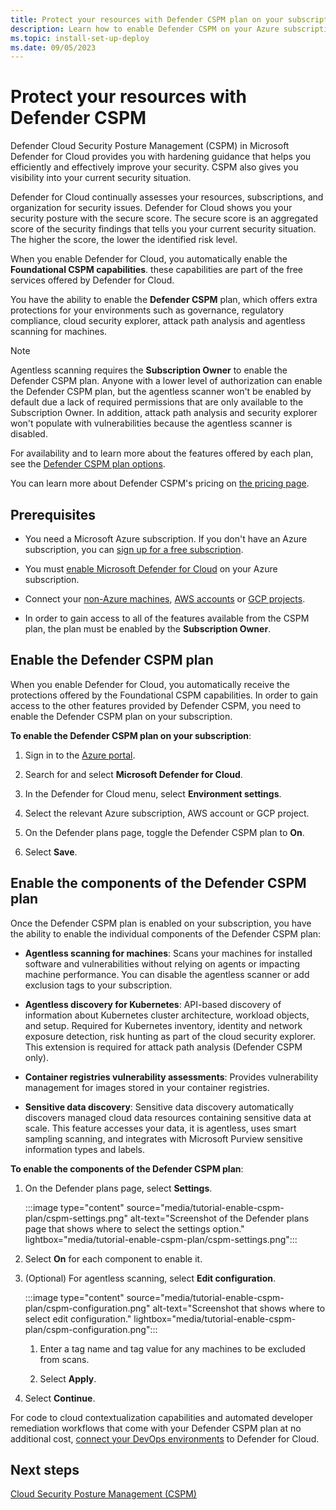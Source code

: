 ```yaml
---
title: Protect your resources with Defender CSPM plan on your subscription
description: Learn how to enable Defender CSPM on your Azure subscription for Microsoft Defender for Cloud.
ms.topic: install-set-up-deploy
ms.date: 09/05/2023
---
```


# Protect your resources with Defender CSPM

Defender Cloud Security Posture Management (CSPM) in Microsoft Defender for Cloud provides you with hardening guidance that helps you efficiently and effectively improve your security. CSPM also gives you visibility into your current security situation.

Defender for Cloud continually assesses your resources, subscriptions, and organization for security issues. Defender for Cloud shows you your security posture with the secure score. The secure score is an aggregated score of the security findings that tells you your current security situation. The higher the score, the lower the identified risk level.

When you enable Defender for Cloud, you automatically enable the **Foundational CSPM capabilities**. these capabilities are part of the free services offered by Defender for Cloud.

You have the ability to enable the **Defender CSPM** plan, which offers extra protections for your environments such as governance, regulatory compliance, cloud security explorer, attack path analysis and agentless scanning for machines.

> [!NOTE]
> Agentless scanning requires the **Subscription Owner** to enable the Defender CSPM plan. Anyone with a lower level of authorization can enable the Defender CSPM plan, but the agentless scanner won't be enabled by default due a lack of required permissions that are only available to the Subscription Owner. In addition, attack path analysis and security explorer won't populate with vulnerabilities because the agentless scanner is disabled.

For availability and to learn more about the features offered by each plan, see the [Defender CSPM plan options](concept-cloud-security-posture-management.md).

You can learn more about Defender CSPM's pricing on [the pricing page](https://azure.microsoft.com/pricing/details/defender-for-cloud/).

## Prerequisites

- You need a Microsoft Azure subscription. If you don't have an Azure subscription, you can [sign up for a free subscription](https://azure.microsoft.com/pricing/free-trial/).

- You must [enable Microsoft Defender for Cloud](get-started.md#enable-defender-for-cloud-on-your-azure-subscription) on your Azure subscription.

- Connect your [non-Azure machines](quickstart-onboard-machines.md), [AWS accounts](quickstart-onboard-aws.md) or [GCP projects](quickstart-onboard-gcp.md).

- In order to gain access to all of the features available from the CSPM plan, the plan must be enabled by the **Subscription Owner**.

## Enable the Defender CSPM plan

When you enable Defender for Cloud, you automatically receive the protections offered by the Foundational CSPM capabilities. In order to gain access to the other features provided by Defender CSPM, you need to enable the Defender CSPM plan on your subscription.

**To enable the Defender CSPM plan on your subscription**:

1. Sign in to the [Azure portal](https://portal.azure.com).

1. Search for and select **Microsoft Defender for Cloud**.

1. In the Defender for Cloud menu, select **Environment settings**.

1. Select the relevant Azure subscription, AWS account or GCP project.

1. On the Defender plans page, toggle the Defender CSPM plan to **On**.

1. Select **Save**.

## Enable the components of the Defender CSPM plan

Once the Defender CSPM plan is enabled on your subscription, you have the ability to enable the individual components of the Defender CSPM plan:

- **Agentless scanning for machines**: Scans your machines for installed software and vulnerabilities without relying on agents or impacting machine performance. You can disable the agentless scanner or add exclusion tags to your subscription.

- **Agentless discovery for Kubernetes**: API-based discovery of information about Kubernetes cluster architecture, workload objects, and setup. Required for Kubernetes inventory, identity and network exposure detection, risk hunting as part of the cloud security explorer. This extension is required for attack path analysis (Defender CSPM only).

- **Container registries vulnerability assessments**: Provides vulnerability management for images stored in your container registries.

- **Sensitive data discovery**: Sensitive data discovery automatically discovers managed cloud data resources containing sensitive data at scale. This feature accesses your data, it is agentless, uses smart sampling scanning, and integrates with Microsoft Purview sensitive information types and labels.

**To enable the components of the Defender CSPM plan**:

1. On the Defender plans page, select **Settings**.

    :::image type="content" source="media/tutorial-enable-cspm-plan/cspm-settings.png" alt-text="Screenshot of the Defender plans page that shows where to select the settings option." lightbox="media/tutorial-enable-cspm-plan/cspm-settings.png":::

1. Select **On** for each component to enable it.

1. (Optional) For agentless scanning, select **Edit configuration**.

    :::image type="content" source="media/tutorial-enable-cspm-plan/cspm-configuration.png" alt-text="Screenshot that shows where to select edit configuration." lightbox="media/tutorial-enable-cspm-plan/cspm-configuration.png":::

    1. Enter a tag name and tag value for any machines to be excluded from scans.

    1. Select **Apply**.

1. Select **Continue**.

For code to cloud contextualization capabilities and automated developer remediation workflows that come with your Defender CSPM plan at no additional cost, [connect your DevOps environments](defender-for-devops-introduction.md) to Defender for Cloud.

## Next steps

[Cloud Security Posture Management (CSPM)](concept-cloud-security-posture-management.md)

